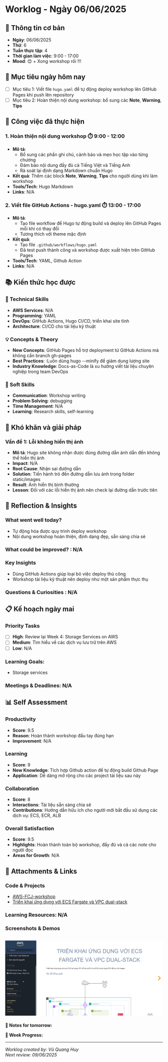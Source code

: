 # Worklog - Ngày 06/06/2025

## 📅 Thông tin cơ bản
- **Ngày**: 06/06/2025
- **Thứ**: 6
- **Tuần thực tập**: 4
- **Thời gian làm việc**: 9:00 - 17:00
- **Mood**: 😊 + Xong workshop rồi !!!

## 🎯 Mục tiêu ngày hôm nay
- [ ] Mục tiêu 1: Viết file `hugo.yaml` để tự động deploy workshop lên GitHub Pages khi push lên repository
- [ ] Mục tiêu 2: Hoàn thiện nội dung workshop: bổ sung các **Note**, **Warning**, **Tips**

## 💼 Công việc đã thực hiện

### 1. Hoàn thiện nội dung workshop ⏱️ 9:00 - 12:00
- **Mô tả**: 
  - Bổ sung các phần ghi chú, cảnh báo và mẹo học tập vào từng chương
  - Đảm bảo nội dung đầy đủ cả Tiếng Việt và Tiếng Anh
  - Rà soát lại định dạng Markdown chuẩn Hugo
- **Kết quả**: Thêm các block **Note**, **Warning**, **Tips** cho người dùng khi làm workshop
- **Tools/Tech**: Hugo Markdown
- **Links**: N/A

### 2. Viết file GitHub Actions - hugo.yaml ⏱️ 13:00 - 17:00
- **Mô tả**: 
  - Tạo file workflow để Hugo tự động build và deploy lên GitHub Pages mỗi khi có thay đổi
  - Tương thích với theme mặc định
- **Kết quả**: 
  - Tạo file `.github/workflows/hugo.yaml` 
  - Đã test push thành công và workshop được xuất hiện trên GitHub Pages
- **Tools/Tech**: YAML, Github Action
- **Links**: N/A

## 📚 Kiến thức học được

### 🔧 Technical Skills
- **AWS Services**: N/A
- **Programming**: YAML
- **DevOps**: GitHub Actions, Hugo CI/CD, triển khai site tĩnh
- **Architecture**: CI/CD cho tài liệu kỹ thuật

### 💡 Concepts & Theory
- **New Concepts**: GitHub Pages hỗ trợ deployment từ GitHub Actions mà không cần branch gh-pages
- **Best Practices**: :Luôn dùng hugo --minify để giảm dung lượng site
- **Industry Knowledge**: Docs-as-Code là xu hướng viết tài liệu chuyên nghiệp trong team DevOps

### 🤝 Soft Skills
- **Communication**: Workshop writing
- **Problem Solving**: debugging
- **Time Management**: N/A
- **Learning**: Research skills, self-learning

## 🚧 Khó khăn và giải pháp

### Vấn đề 1: Lỗi không hiển thị ảnh 
- **Mô tả**: Hugo site không nhận được đúng đường dẫn ảnh dẫn đến không thể hiển thị ảnh
- **Impact**: N/A
- **Root Cause**: Nhận sai đường dẫn
- **Solution**: Tiến hành trỏ đến đường dẫn lưu ảnh trong folder static/images
- **Result**: Ảnh hiển thị bình thường 
- **Lesson**: Đối với các lỗi hiển thị ảnh nên check lại đường dẫn trước tiên

## 💭 Reflection & Insights

### What went well today?
  - Tự động hóa được quy trình deploy workshop
  - Nội dung workshop hoàn thiện, định dạng đẹp, sẵn sàng chia sẻ

### What could be improved? : N/A

### Key Insights
  - Dùng GitHub Actions giúp loại bỏ việc deploy thủ công
  - Workshop tài liệu kỹ thuật nên deploy như một sản phẩm thực thụ

### Questions & Curiosities : N/A

## 📋 Kế hoạch ngày mai

### Priority Tasks
- [ ] **High**: Review lại Week 4: Storage Services on AWS
- [ ] **Medium**: Tìm hiểu về các dịch vụ lưu trữ trên AWS
- [ ] **Low**: N/A

### Learning Goals: 
- Storage services

### Meetings & Deadlines: N/A

## 📊 Self Assessment

### Productivity
- **Score**: 9.5
- **Reason**: Hoàn thành workshop đầu tay đúng hạn 
- **Improvement**: N/A

### Learning
- **Score**: 9
- **New Knowledge**: Tích hợp Github action để tự động build Github Page
- **Application**: Dễ dàng mở rộng cho các project tài liệu sau này

### Collaboration
- **Score**:  8
- **Interactions**: Tài liệu sẵn sàng chia sẽ 
- **Contributions**: Hướng dẫn hữu ích cho người mới bắt đầu sử dụng các dịch vụ: ECS, ECR, ALB

### Overall Satisfaction
- **Score**: 9.5
- **Highlights**: Hoàn thành toàn bộ workshop, đầy đủ và cả các *note* cho người đọc
- **Areas for Growth**: N/A

## 📎 Attachments & Links

### Code & Projects
- [AWS-FCJ-workshop](https://github.com/ConKhiPecPeC/AWS-FCJ-workshop.git)
- [Triển khai ứng dụng với ECS Fargate và VPC dual-stack](https://conkhipecpec.github.io/AWS-FCJ-workshop/vi/)
### Learning Resources: N/A

### Screenshots & Demos 
![Workshop page](/submissions/vu-quang-huy/worklog/Image/WorkShop.png)
---

**📝 Notes for tomorrow:**

**🎯 Week Progress:**

---
*Worklog created by: Vũ Quang Huy*  
*Next review: 09/06/2025*
